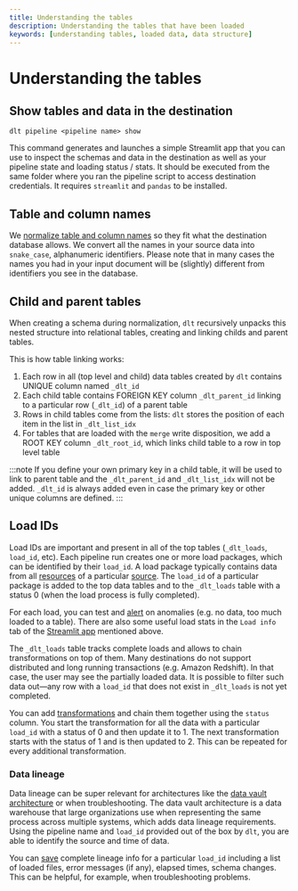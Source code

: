 ```yaml
---
title: Understanding the tables
description: Understanding the tables that have been loaded
keywords: [understanding tables, loaded data, data structure]
---
```


# Understanding the tables

## Show tables and data in the destination

```
dlt pipeline <pipeline name> show
```

This command generates and launches a simple Streamlit app that you can use to inspect the schemas
and data in the destination as well as your pipeline state and loading status / stats. It should be
executed from the same folder where you ran the pipeline script to access destination credentials.
It requires `streamlit` and `pandas` to be installed.

## Table and column names

We [normalize table and column names](../../general-usage/schema.md#naming-convention) so they fit
what the destination database allows. We convert all the names in your source data into
`snake_case`, alphanumeric identifiers. Please note that in many cases the names you had in your
input document will be (slightly) different from identifiers you see in the database.

## Child and parent tables

When creating a schema during normalization, `dlt` recursively unpacks this nested structure into
relational tables, creating and linking childs and parent tables.

This is how table linking works:

1. Each row in all (top level and child) data tables created by `dlt` contains UNIQUE column named
   `_dlt_id`
1. Each child table contains FOREIGN KEY column `_dlt_parent_id` linking to a particular row
   (`_dlt_id`) of a parent table
1. Rows in child tables come from the lists: `dlt` stores the position of each item in the list in
   `_dlt_list_idx`
1. For tables that are loaded with the `merge` write disposition, we add a ROOT KEY column
   `_dlt_root_id`, which links child table to a row in top level table

:::note If you define your own primary key in a child table, it will be used to link to parent table
and the `_dlt_parent_id` and `_dlt_list_idx` will not be added. `_dlt_id` is always added even in
case the primary key or other unique columns are defined. :::

## Load IDs

Load IDs are important and present in all of the top tables (`_dlt_loads`, `load_id`, etc). Each
pipeline run creates one or more load packages, which can be identified by their `load_id`. A load
package typically contains data from all [resources](../../general-usage/glossary.md#resource) of a
particular [source](../../general-usage/glossary.md#source). The `load_id` of a particular package
is added to the top data tables and to the `_dlt_loads` table with a status 0 (when the load process
is fully completed).

For each load, you can test and [alert](../../running-in-production/alerting.md) on anomalies (e.g.
no data, too much loaded to a table). There are also some useful load stats in the `Load info` tab
of the [Streamlit app](understanding-the-tables.md#show-tables-and-data-in-the-destination)
mentioned above.

The `_dlt_loads` table tracks complete loads and allows to chain transformations on top of them.
Many destinations do not support distributed and long running transactions (e.g. Amazon Redshift).
In that case, the user may see the partially loaded data. It is possible to filter such data out—any
row with a `load_id` that does not exist in `_dlt_loads` is not yet completed.

You can add [transformations](../transformations) and chain them together
using the `status` column. You start the transformation for all the data with a particular
`load_id` with a status of 0 and then update it to 1. The next transformation starts with the status
of 1 and is then updated to 2. This can be repeated for every additional transformation.

### Data lineage

Data lineage can be super relevant for architectures like the
[data vault architecture](https://www.data-vault.co.uk/what-is-data-vault/) or when troubleshooting.
The data vault architecture is a data warehouse that large organizations use when representing the
same process across multiple systems, which adds data lineage requirements. Using the pipeline name
and `load_id` provided out of the box by `dlt`, you are able to identify the source and time of
data.

You can [save](../../running-in-production/running.md#inspect-and-save-the-load-info-and-trace)
complete lineage info for a particular `load_id` including a list of loaded files, error messages
(if any), elapsed times, schema changes. This can be helpful, for example, when troubleshooting
problems.
